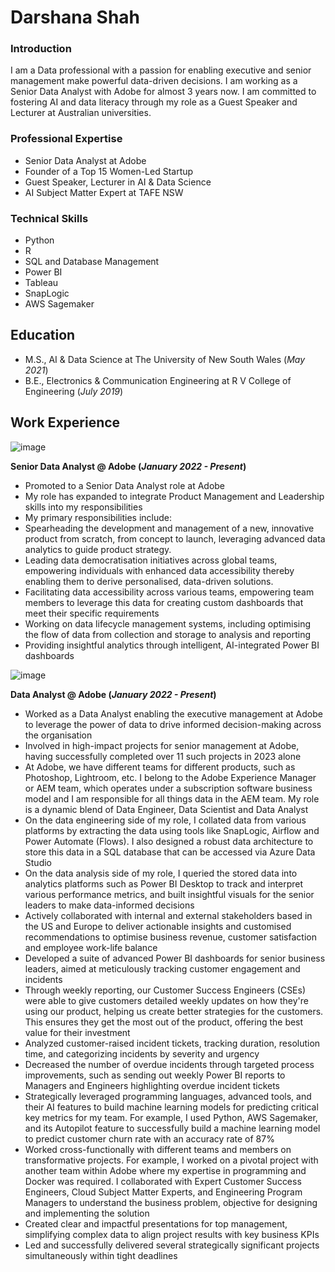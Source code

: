 # Darshana Shah

### Introduction
I am a Data professional with a passion for enabling executive and senior management make powerful data-driven decisions. I am working as a Senior Data Analyst with Adobe for almost 3 years now. I am committed to fostering AI and data literacy through my role as a Guest Speaker and Lecturer at Australian universities. 

### Professional Expertise
- Senior Data Analyst at Adobe
- Founder of a Top 15 Women-Led Startup
- Guest Speaker, Lecturer in AI & Data Science
- AI Subject Matter Expert at TAFE NSW

### Technical Skills
- Python
- R
- SQL and Database Management
- Power BI
- Tableau
- SnapLogic
- AWS Sagemaker

## Education
- M.S., AI & Data Science at The University of New South Wales (_May 2021_)
- B.E., Electronics & Communication Engineering at R V College of Engineering (_July 2019_)

## Work Experience

![image](https://github.com/ds1425/darshana_shah/assets/151712711/49066e2a-b9ae-4398-a938-1e28dac373e9)

**Senior Data Analyst @ Adobe (_January 2022 - Present_)**
- Promoted to a Senior Data Analyst role at Adobe
- My role has expanded to integrate Product Management and Leadership skills into my responsibilities
- My primary responsibilities include:
-   Spearheading the development and management of a new, innovative product from scratch, from concept to launch, leveraging advanced data analytics to guide product strategy.
-   Leading data democratisation initiatives across global teams, empowering individuals with enhanced data accessibility thereby enabling them to derive personalised, data-driven solutions.
-   Facilitating data accessibility across various teams, empowering team members to leverage this data for creating custom dashboards that meet their specific requirements
- Working on data lifecycle management systems, including optimising the flow of data from collection and storage to analysis and reporting
- Providing insightful analytics through intelligent, AI-integrated Power BI dashboards

![image](https://github.com/ds1425/darshana_shah/assets/151712711/1c12bf20-fded-4ace-871e-94d52f68f691)

**Data Analyst @ Adobe (_January 2022 - Present_)**
- Worked as a Data Analyst enabling the executive management at Adobe to leverage the power of data to drive informed decision-making across the organisation
- Involved in high-impact projects for senior management at Adobe, having successfully completed over 11 such projects in 2023 alone
- At Adobe, we have different teams for different products, such as Photoshop, Lightroom, etc. I belong to the Adobe Experience Manager or AEM team, which operates under a subscription software business model and I am responsible for all things data in the AEM team. My role is a dynamic blend of Data Engineer, Data Scientist and Data Analyst
- On the data engineering side of my role, I collated data from various platforms by extracting the data using tools like SnapLogic, Airflow and Power Automate (Flows). I also designed a robust data architecture to store this data in a SQL database that can be accessed via Azure Data Studio 
- On the data analysis side of my role, I queried the stored data into analytics platforms such as Power BI Desktop to track and interpret various performance metrics, and built insightful visuals for the senior leaders to make data-informed decisions
- Actively collaborated with internal and external stakeholders based in the US and Europe to deliver actionable insights and customised recommendations to optimise business revenue, customer satisfaction and employee work-life balance
- Developed a suite of advanced Power BI dashboards for senior business leaders, aimed at meticulously tracking customer engagement and incidents
- Through weekly reporting, our Customer Success Engineers (CSEs) were able to give customers detailed weekly updates on how they're using our product, helping us create better strategies for the customers. This ensures they get the most out of the product, offering the best value for their investment 
- Analyzed customer-raised incident tickets, tracking duration, resolution time, and categorizing incidents by severity and urgency
- Decreased the number of overdue incidents through targeted process improvements, such as sending out weekly Power BI reports to Managers and Engineers highlighting overdue incident tickets
- Strategically leveraged programming languages, advanced tools, and their AI features to build machine learning models for predicting critical key metrics for my team. For example, I used Python, AWS Sagemaker, and its Autopilot feature to successfully build a machine learning model to predict customer churn rate with an accuracy rate of 87%
- Worked cross-functionally with different teams and members on transformative projects. For example, I worked on a pivotal project with another team within Adobe where my expertise in programming and Docker was required. I collaborated with Expert Customer Success Engineers, Cloud Subject Matter Experts, and Engineering Program Managers to understand the business problem, objective for designing and implementing the solution
- Created clear and impactful presentations for top management, simplifying complex data to align project results with key business KPIs
- Led and successfully delivered several strategically significant projects simultaneously within tight deadlines


